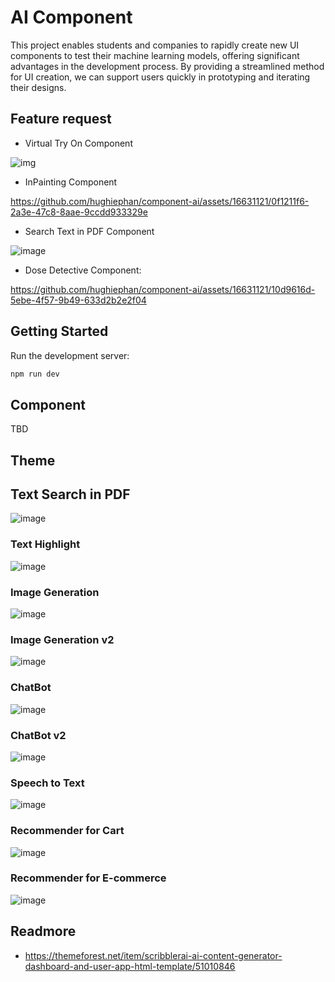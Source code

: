 # AI Component

This project enables students and companies to rapidly create new UI components to test their machine learning models, offering significant advantages in the development process. By providing a streamlined method for UI creation, we can support users quickly in prototyping and iterating their designs. 

## Feature request

- Virtual Try On Component

![img](https://preview.redd.it/idm-vton-virtual-try-on-is-just-another-level-extreme-v0-ra3d6y2tdxwc1.png?width=640&crop=smart&auto=webp&s=42fb826f419cbc0213ba267430dd41aaf73cfda6)

- InPainting Component

https://github.com/hughiephan/component-ai/assets/16631121/0f1211f6-2a3e-47c8-8aae-9ccdd933329e

- Search Text in PDF Component

![image](https://github.com/hughiephan/component-ai/assets/16631121/e5585794-ca96-4f4a-8955-beabe336dfc1)

- Dose Detective Component:

https://github.com/hughiephan/component-ai/assets/16631121/10d9616d-5ebe-4f57-9b49-633d2b2e2f04

## Getting Started

Run the development server:

```bash
npm run dev
```

## Component

TBD

## Theme

## Text Search in PDF

![image](https://github.com/hughiephan/ai-component/assets/16631121/56a7d792-372f-4a3c-bb24-c84a050ed540)

### Text Highlight

![image](https://github.com/hughiephan/component-ai/assets/16631121/44b104da-4822-44e8-b14d-3e1c625022f1)

### Image Generation

![image](https://github.com/hughiephan/component-ai/assets/16631121/d4851f7e-26e9-49d1-ad91-262e474f3cce)

### Image Generation v2

![image](https://github.com/hughiephan/component-ai/assets/16631121/de268560-a4f0-4d8c-b300-f122c623eed1)

### ChatBot

![image](https://github.com/hughiephan/component-ai/assets/16631121/c49ee0e5-c2ef-4ac0-b137-d8c0814bb952)

### ChatBot v2

![image](https://github.com/hughiephan/component-ai/assets/16631121/a066dad0-011c-4358-ad5f-99dfbc0deec3)

### Speech to Text

![image](https://github.com/hughiephan/component-ai/assets/16631121/a3ff473b-eed8-4e7e-ace8-1ac9b0566461)

### Recommender for Cart

![image](https://github.com/hughiephan/component-ai/assets/16631121/a118cd55-8b11-4899-96f0-4dbf4305598d)

### Recommender for E-commerce

![image](https://github.com/hughiephan/component-ai/assets/16631121/7cbc8357-999a-45f8-97aa-25a99ce1434a)

## Readmore
- https://themeforest.net/item/scribblerai-ai-content-generator-dashboard-and-user-app-html-template/51010846

